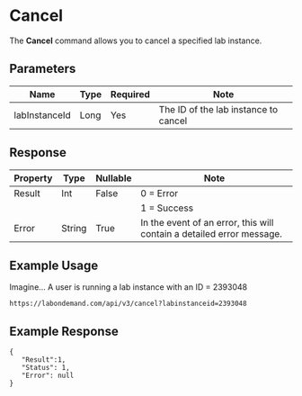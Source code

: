# Cancel

The **Cancel** command allows you to cancel a specified lab instance.

## Parameters

|Name|Type|Required|Note|
|--- |--- |--- |--- |
|labInstanceId|Long|Yes|The ID of the lab instance to cancel

## Response 

|Property|Type|Nullable|Note|
|--- |--- |--- |--- |
|Result|Int|False|0 = Error
||||1 = Success|
|Error|String|True|In the event of an error, this will contain a detailed error message.|

## Example Usage

Imagine… A user is running a lab instance with an ID = 2393048

```
https://labondemand.com/api/v3/cancel?labinstanceid=2393048
```

## Example Response
```linenums
{
   "Result":1,
   "Status": 1,
   "Error": null
}
```
